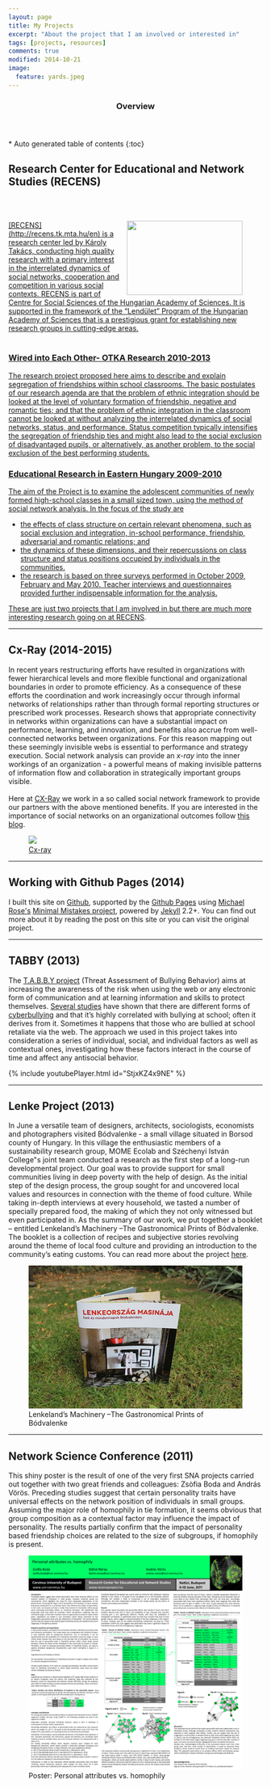 ```yaml
---
layout: page
title: My Projects
excerpt: "About the project that I am involved or interested in"
tags: [projects, resources]
comments: true
modified: 2014-10-21
image:
  feature: yards.jpeg
---
```


<section id="table-of-contents" class="toc">
  <header>
    <h3>Overview</h3>
  </header>
<div id="drawer" markdown="1">
*  Auto generated table of contents
{:toc}
</div>
</section><!-- /#table-of-contents -->


## Research Center for Educational and Network Studies (RECENS)

<br><br>
<figure>
<a href="https://cx-ray.com">
  <img class="wp-image-63" style="border: 0pt none; float: right; padding-left: 10px; padding-bottom: 5px;" src="/images/logo_recens_grey_trans.tif" alt="" width="229" height="147" />
</figure>
[RECENS](http://recens.tk.mta.hu/en) is a research center led by Károly Takács, conducting high quality research with a primary interest in the interrelated dynamics of social networks, cooperation and competition in various social contexts. RECENS is part of Centre for Social Sciences of the Hungarian Academy of Sciences. It is supported in the framework of the “Lendület” Program of the Hungarian Academy of Sciences that is a prestigious grant for establishing new research groups in cutting-edge areas.
<br><br>

### Wired into Each Other- OTKA Research 2010-2013

The research project proposed here aims to describe and explain segregation of friendships within school classrooms. The basic postulates of our research agenda are that the problem of ethnic integration should be  looked  at  the  level  of  voluntary  formation  of  friendship,  negative  and  romantic  ties;  and  that  the problem  of  ethnic  integration  in  the  classroom  cannot  be  looked  at  without  analyzing  the  interrelated dynamics  of  social  networks,  status,  and  performance.  Status  competition  typically  intensifies  the segregation  of  friendship  ties  and  might  also  lead  to  the  social  exclusion  of  disadvantaged  pupils,  or alternatively, as another problem, to the social exclusion of the best performing students.

### Educational Research in Eastern Hungary 2009-2010

The aim of the Project is to examine the adolescent communities of newly formed high-school classes in a small sized town, using the method of social network analysis. In the focus of the study are

- the effects of class structure on certain relevant phenomena, such as social exclusion and integration, in-school performance, friendship, adversarial and romantic relations; and
- the dynamics of these dimensions, and their repercussions on class structure and status positions occupied by individuals in the communities.
- the research is based on three surveys performed in October 2009, February and May 2010. Teacher interviews and questionnaires provided further indispensable information for the analysis.


These are just two projects that I am involved in but there are much more interesting research going on at [RECENS](http://recens.tk.mta.hu/en/lendulet-research).

- - -

## Cx-Ray (2014-2015)

In recent years restructuring efforts have resulted in organizations with fewer hierarchical levels and more flexible functional and organizational boundaries in order to promote efficiency. As a consequence of these efforts the coordination and work increasingly occur through informal networks of relationships rather than through formal reporting structures or prescribed work processes. Research shows that appropriate connectivity in networks within organizations can have a substantial impact on performance, learning, and innovation, and benefits also accrue from well-connected networks between organizations.
For this reason mapping out these seemingly invisible webs is essential to performance and strategy execution. Social network analysis can provide an *x-ray* into the inner workings of an organization - a powerful means of making invisible patterns of information flow and collaboration in strategically important groups visible.
<br><br>
Here at [CX-Ray](https://cx-ray.com) we work in a so called social network framework to provide our partners with the above mentioned benefits. If you are interested in the importance of social networks on an organizational outcomes follow [this blog](https://blog.cx-ray.com).

<figure>
	<a href="https://cx-ray.com"><img
  src="https://cx-ray.com/assets/img/tour/orgchart.jpg"></a>
	<figcaption><a href="https://cx-ray.com" title="Cx-Ray">Cx-ray</a></figcaption>
</figure>

- - -

## Working with Github Pages (2014)

I built this site on [Github](http://github.com), supported by the [Github Pages](https://pages.github.com) using [Michael Rose's](https://mademistakes.com) [Minimal Mistakes project](http://github.com/mmistakes), powered by [Jekyll](http://jekyllrb.com/) 2.2+. You can find out more about it by reading the post on this site or you can visit the original project.

- - -

## TABBY (2013)

The [T.A.B.B.Y project](http://www.tabby.eu) (Threat Assessment of Bullying Behavior) aims at increasing the awareness of the risk when using the web or any electronic form of communication and at learning information and skills to protect themselves. [Several studies](http://ing.tabby.eu/resources.html) have shown that there are different forms of [cyberbullying](http://ing.tabby.eu/what-is-cyberbullying.html) and that it’s highly correlated with bullying at school; often it derives from it. Sometimes it  happens that those who are bullied at school retaliate via the web.
The approach we used in this project takes into consideration a series of individual, social, and individual factors as well as contextual ones, investigating how these factors interact in the course of time and affect any antisocial behavior.

{% include youtubePlayer.html id="StjxKZ4x9NE" %}

- - -

## Lenke Project (2013)

In June a versatile team of designers, architects, sociologists, economists and photographers visited Bódvalenke - a small village situated in Borsod county of Hungary. In this village the enthusiastic members of a sustainability research group, MOME Ecolab and Széchenyi István College"s joint team conducted a research as the first step of a long-run developmental project. Our goal was to provide support for small communities living in deep poverty with the help of design. As the initial step of the design process, the group sought for and uncovered local values and resources in connection with the theme of food culture. While taking in-depth interviews at every household, we tasted a number of specially prepared food, the making of which they not only witnessed but even participated in. As the summary of our work, we put together a booklet – entitled Lenkeland’s Machinery –The Gastronomical Prints of Bódvalenke. The booklet is a collection of  recipes and subjective stories revolving around the theme of local food culture and providing an introduction to the community’s eating customs. You can read more about the project [here](http://bodvalenkeprojekt.blogspot.hu/p/english.html).

<figure>
  <img src="/images/lenke2.jpg">
	<figcaption>Lenkeland’s Machinery –The Gastronomical Prints of Bódvalenke</figcaption>
</figure>

- - -

## Network Science Conference (2011)

This shiny poster is the result of one of the very first SNA projects carried out together with two great friends and colleagues: Zsòfia Boda and András Vörös.
Preceding studies suggest that certain personality traits have universal effects on the network position of individuals in small groups. Assuming the major role of homophily in tie formation, it seems obvious that group composition as a contextual factor may influence the impact of personality. The results partially confirm that the impact of personality based friendship choices are related to the size of subgroups, if homophily is present.

<figure>
  <img src="/images/netsci.png">
	<figcaption>Poster: Personal attributes vs. homophily</figcaption>
</figure>
